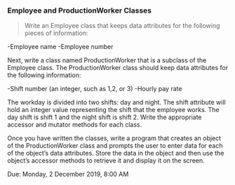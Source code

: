 ### Employee and ProductionWorker Classes
>Write an Employee class that keeps data attributes for the following pieces of information:

-Employee name
-Employee number

Next, write a class named ProductionWorker that is a subclass of the Employee class. The
ProductionWorker class should keep data attributes for the following information:

-Shift number (an integer, such as 1,2, or 3)
-Hourly pay rate

The workday is divided into two shifts: day and night. The shift attribute will hold an integer value
representing the shift that the employee works. The day shift is shift 1 and the night shift is shift 2.
Write the appropriate accessor and mutator methods for each class.

Once you have written the classes, write a program that creates an object of the
ProductionWorker class and prompts the user to enter data for each of the object’s data
attributes. Store the data in the object and then use the object’s accessor methods to retrieve it
and display it on the screen.

Due: Monday, 2 December 2019, 8:00 AM
